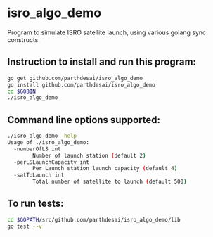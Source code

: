 # isro_algo_demo
Program to simulate ISRO satellite launch, using various golang sync constructs. 

## Instruction to install and run this program:
```bash
go get github.com/parthdesai/isro_algo_demo
go install github.com/parthdesai/isro_algo_demo
cd $GOBIN
./isro_algo_demo
```

## Command line options supported:
```bash
./isro_algo_demo -help
Usage of ./isro_algo_demo:
  -numberOfLS int
    	Number of launch station (default 2)
  -perLSLaunchCapacity int
    	Per Launch station launch capacity (default 4)
  -satToLaunch int
    	Total number of satellite to launch (default 500)
```

## To run tests:
```bash
cd $GOPATH/src/github.com/parthdesai/isro_algo_demo/lib
go test --v
```

